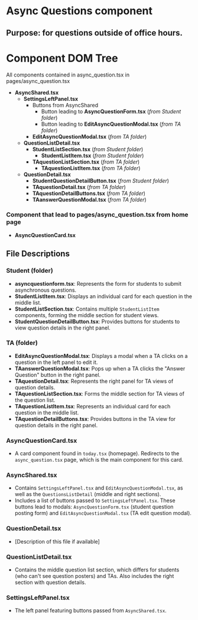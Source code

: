 # Async Questions component

## Purpose: for questions outside of office hours.


# Component DOM Tree

All components contained in async_question.tsx in pages/async_question.tsx
- **AsyncShared.tsx** 
  - **SettingsLeftPanel.tsx**
    - Buttons from AsyncShared
      - Button leading to **AsyncQuestionForm.tsx** (_from Student folder_)
      - Button leading to **EditAsyncQuestionModal.tsx** (_from TA folder_)
    - **EditAsyncQuestionModal.tsx** (_from TA folder_)
  - **QuestionListDetail.tsx**
    - **StudentListSection.tsx** (_from Student folder_)
      - **StudentListItem.tsx** (_from Student folder_)
    - **TAquestionListSection.tsx** (_from TA folder_)
      - **TAquestionListItem.tsx** (_from TA folder_)
  - **QuestionDetail.tsx** 
    - **StudentQuestionDetailButton.tsx** (_from Student folder_)
    - **TAquestionDetail.tsx** (_from TA folder_)
    - **TAquestionDetailButtons.tsx** (_from TA folder_)
    - **TAanswerQuestionModal.tsx** (_from TA folder_)

### Component that lead to pages/async_question.tsx from home page
- **AsyncQuestionCard.tsx**
## File Descriptions

### Student (folder)
- **asyncquestionform.tsx**: Represents the form for students to submit asynchronous questions.
- **StudentListItem.tsx**: Displays an individual card for each question in the middle list.
- **StudentListSection.tsx**: Contains multiple `StudentListItem` components, forming the middle section for student views.
- **StudentQuestionDetailButton.tsx**: Provides buttons for students to view question details in the right panel.

### TA (folder)
- **EditAsyncQuestionModal.tsx**: Displays a modal when a TA clicks on a question in the left panel to edit it.
- **TAanswerQuestionModal.tsx**: Pops up when a TA clicks the "Answer Question" button in the right panel.
- **TAquestionDetail.tsx**: Represents the right panel for TA views of question details.
- **TAquestionListSection.tsx**: Forms the middle section for TA views of the question list.
- **TAquestionListItem.tsx**: Represents an individual card for each question in the middle list.
- **TAquestionDetailButtons.tsx**: Provides buttons in the TA view for question details in the right panel.

### AsyncQuestionCard.tsx
- A card component found in `today.tsx` (homepage). Redirects to the `async_question.tsx` page, which is the main component for this card.

### AsyncShared.tsx
- Contains `SettingsLeftPanel.tsx` and `EditAsyncQuestionModal.tsx`, as well as the `QuestionsListDetail` (middle and right sections).
- Includes a list of buttons passed to `SettingsLeftPanel.tsx`. These buttons lead to modals: `AsyncQuestionForm.tsx` (student question posting form) and `EditAsyncQuestionModal.tsx` (TA edit question modal).

### QuestionDetail.tsx
- [Description of this file if available]

### QuestionListDetail.tsx
- Contains the middle question list section, which differs for students (who can't see question posters) and TAs. Also includes the right section with question details.

### SettingsLeftPanel.tsx
- The left panel featuring buttons passed from `AsyncShared.tsx`.
